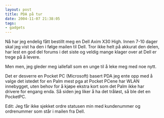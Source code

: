 ```yaml
---
layout: post
title: PDA på tur
date: 2004-11-07 21:38:05
tags:
- gadgets
---
```


Nå har jeg endelig fått bestillt meg en Dell Axim X30 High. Innen 7-10 dager skal jeg vist ha den i følge mailen til Dell. Tror ikke helt på akkurat den delen, har lest en god del forums i det siste og veldig mange klager over at Dell er trege på å levere.

Men men, jeg gleder meg iallefall som en unge til å leke meg med noe nytt.

Det er desverre en Pocket PC (Microsoft) basert PDA jeg ente opp med å valge det istedet for en Palm mest pga at Pocket PCene har WLAN innebygget, uten behov for å kjøpe ekstra kort som det Palm ikke har drivere for engang enda. Så siden jeg liker å ha det tråløst, så ble det en PocketPC.

Edit: Jeg får ikke sjekket ordre statusen min med kundenummer og ordrenummer som står i mailen fra Dell.